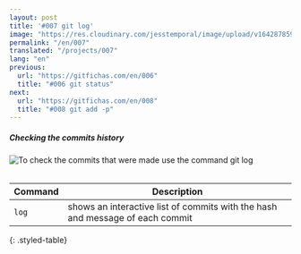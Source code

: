 ```yaml
---
layout: post
title: '#007 git log'
image: "https://res.cloudinary.com/jesstemporal/image/upload/v1642878594/gitfichas/en/007/thumbnail_eenpji.jpg"
permalink: "/en/007"
translated: "/projects/007"
lang: "en"
previous:
  url: "https://gitfichas.com/en/006"
  title: "#006 git status"
next:
  url: "https://gitfichas.com/en/008"
  title: "#008 git add -p"
---
```

##### Checking the commits history

<img alt="To check the commits that were made use the command git log" src="https://res.cloudinary.com/jesstemporal/image/upload/v1642878594/gitfichas/en/007/full_tjxbrn.jpg"><br><br>

| Command | Description |
|---------|-------------|
| `log` | shows an interactive list of commits with the hash and message of each commit |
{: .styled-table}